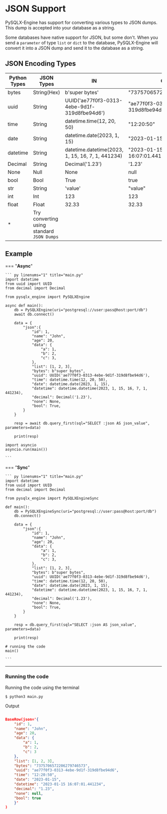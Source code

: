 # JSON Support


PySQLX-Engine has support for converting various types to JSON dumps. This dump is accepted into your database as a string.

Some databases have native support for JSON, but some don't. When you send a `parameter` of type `list` or `dict` to the database, 
PySQLX-Engine will convert it into a JSON dump and send it to the database as a string.

## **JSON Encoding Types**

| Python Types | JSON Types                                 | IN                                               | OUT                                   |
|--------------|--------------------------------------------|--------------------------------------------------|---------------------------------------|
| bytes        | String(Hex)                                | b'super bytes'                                   | "7375706572206279746573"              |
| uuid         | String                                     | UUID('ae77f0f3-0313-4ebe-9d1f-319d8fbe94d6')     | "ae77f0f3-0313-4ebe-9d1f-319d8fbe94d6"|
| time         | String                                     | datetime.time(12, 20, 50)                        | "12:20:50"                            |
| date         | String                                     | datetime.date(2023, 1, 15)                       | "2023-01-15"                          |
| datetime     | String                                     | datetime.datetime(2023, 1, 15, 16, 7, 1, 441234) | "2023-01-15 16:07:01.441234"          |
| Decimal      | String                                     | Decimal('1.23')                                  | '1.23'                                |
| None         | Null                                       | None                                             | null                                  |
| bool         | Bool                                       | True                                             | true                                  |
| str          | String                                     | 'value'                                          | "value"                               |
| int          | Int                                        | 123                                              | 123                                   |
| float        | Float                                      | 32.33                                            | 32.33                                 |
| *            | Try converting using standard `JSON Dumps` |                                                  |                                       |


## **Example**



=== "**Async**"

    ``` py linenums="1" title="main.py"
    import datetime
    from uuid import UUID
    from decimal import Decimal

    from pysqlx_engine import PySQLXEngine

    async def main():
        db = PySQLXEngine(uri="postgresql://user:pass@host:port/db")
        await db.connect()

        data = {
            "json":{
                "id": 1,
                "name": "John",
                "age": 20,
                "data": {
                    "a": 1,
                    "b": 2,
                    "c": 3,
                },
                "list": [1, 2, 3],
                "bytes": b"super bytes",
                "uuid": UUID('ae77f0f3-0313-4ebe-9d1f-319d8fbe94d6'),
                "time": datetime.time(12, 20, 50),
                "date": datetime.date(2023, 1, 15),
                "datetime": datetime.datetime(2023, 1, 15, 16, 7, 1, 441234),
                "decimal": Decimal('1.23'),
                "none": None,
                "bool": True,
            }
        }

        resp = await db.query_first(sql="SELECT :json AS json_value", parameters=data)

        print(resp)
    
    import asyncio
    asyncio.run(main())

    ```

=== "**Sync**"

    ``` py linenums="1" title="main.py"
    import datetime
    from uuid import UUID
    from decimal import Decimal

    from pysqlx_engine import PySQLXEngineSync

    def main():
        db = PySQLXEngineSync(uri="postgresql://user:pass@host:port/db")
        db.connect()

        data = {
            "json":{
                "id": 1,
                "name": "John",
                "age": 20,
                "data": {
                    "a": 1,
                    "b": 2,
                    "c": 3,
                },
                "list": [1, 2, 3],
                "bytes": b"super bytes",
                "uuid": UUID('ae77f0f3-0313-4ebe-9d1f-319d8fbe94d6'),
                "time": datetime.time(12, 20, 50),
                "date": datetime.date(2023, 1, 15),
                "datetime": datetime.datetime(2023, 1, 15, 16, 7, 1, 441234),
                "decimal": Decimal('1.23'),
                "none": None,
                "bool": True,
            }
        }

        resp = db.query_first(sql="SELECT :json AS json_value", parameters=data)

        print(resp)
    
    # running the code
    main()

    ```

---

### **Running the code**

Running the code using the terminal

<div class="termy">

```console
$ python3 main.py

```
</div>

Output

``` json title="python print"

BaseRow(json='{
    "id": 1, 
    "name": "John", 
    "age": 20, 
    "data": {
        "a": 1, 
        "b": 2, 
        "c": 3
    }, 
    "list": [1, 2, 3], 
    "bytes": "7375706572206279746573", 
    "uuid": "ae77f0f3-0313-4ebe-9d1f-319d8fbe94d6", 
    "time": "12:20:50", 
    "date": "2023-01-15", 
    "datetime": "2023-01-15 16:07:01.441234", 
    "decimal": "1.23", 
    "none": null, 
    "bool": true
    }'
)
    
```
